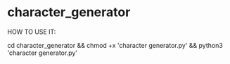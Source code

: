 # character_generator

HOW TO USE IT:

cd character_generator && chmod +x 'character generator.py' && python3 'character generator.py'

